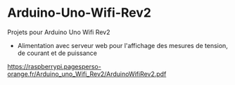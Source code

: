 # Arduino-Uno-Wifi-Rev2
Projets pour Arduino Uno Wifi Rev2
- Alimentation avec serveur web pour l'affichage des mesures de tension, de courant et de puissance

https://raspberrypi.pagesperso-orange.fr/Arduino_uno_Wifi_Rev2/ArduinoWifiRev2.pdf

